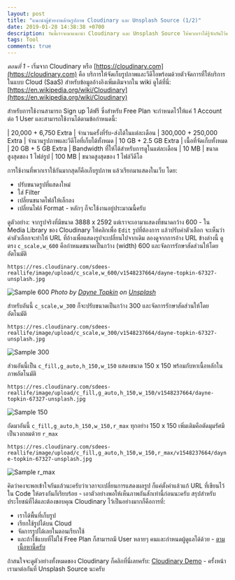 ```yaml
---
layout: post
title: "แนะนำผู้ช่วยงานด้านรูปภาพ Cloudinary และ Unsplash Source (1/2)"
date: 2019-01-28 14:38:38 +0700
description: วันนี้เราจะมาแนะนำ Cloudinary และ Unsplash Source ให้พวกเราได้รู้จักกันไว้นะครับ
tags: Tool
comments: true
---
```

*ตอนที่ 1* - เริ่มจาก Cloudinary หรือ [https://cloudinary.com](https://cloudinary.com) คือ บริการให้จัดเก็บรูปภาพและวีดีโอพร้อมด้วยตัวจัดการที่ให้บริการในแบบ Cloud (SaaS) สำหรับข้อมูลอ้างอิงเพิ่มเติมจากใน wiki ดูได้ที่นี่: [https://en.wikipedia.org/wiki/Cloudinary](https://en.wikipedia.org/wiki/Cloudinary)

สำหรับการใช้งานสามารถ Sign up ได้ฟรี ซึ่งสำหรับ Free Plan จะกำหนดไว้ให้แค่ 1 Account ต่อ 1 User และสามารถใช้งานได้ตามข้อกำหนดนี้:

| 20,000 + 6,750 Extra | จำนวนครั้งที่รับ-ส่งได้ในแต่ละเดือน
| 300,000 + 250,000 Extra | จำนวนรูปภาพและวีดีโอที่เก็บได้ทั้งหมด
| 10 GB + 2.5 GB Extra | เนื้อที่จัดเก็บทั้งหมด
| 20 GB + 5 GB Extra | Bandwidth ที่ให้ได้สำหรับการดูในแต่ละเดือน
| 10 MB | ขนาดสูงสุดของ 1 ไฟล์รูป
| 100 MB | ขนาดสูงสุดของ 1 ไฟล์วีดีโอ

การใช้งานที่พวกเราใช้กันมากสุดก็คือเก็บรูปภาพ แล้วเรียกมาแสดงในเว็บ โดย:
- ปรับขนาดรูปที่แสดงใหม่
- ใส่ Filter
- เปลี่ยนขนาดไฟล์ให้เล็กลง
- เปลี่ยนไฟล์ Format - หลักๆ ก็จะใช้งานอยู่ประมาณนี้ครับ

ดูตัวอย่าง: จากรูปจริงที่มีขนาด 3888 x 2592 แต่เราจะเอามาแสดงที่ขนาดกว้าง 600 - ใน Media Library ของ Cloudinary ให้คลิกเพื่อ `Edit` รูปที่ต้องการ แล้วปรับค่าตัวเลือก จะเห็นว่าค่าตัวเลือกจะทำให้ URL ที่อ้างเพื่อแสดงรูปจะเปลี่ยนไปจากเดิม ลองดูจากการอ้าง URL ข้างล่างนี้ ดูตรง `c_scale,w_600` คือกำหนดขนาดเป็นกว้าง (width) 600 และจัดการรักษาสัดส่วนให้โดยอัตโนมัติ

`https://res.cloudinary.com/sdees-reallife/image/upload/c_scale,w_600/v1548237664/dayne-topkin-67327-unsplash.jpg`

![Sample 600](https://res.cloudinary.com/sdees-reallife/image/upload/c_scale,w_600/v1548237664/dayne-topkin-67327-unsplash.jpg)
*Photo by [Dayne Topkin](https://unsplash.com/@dtopkin1) on [Unsplash](https://unsplash.com/)*

สำหรับอันนี้ `c_scale,w_300` ก็จะปรับขนาดเป็นกว้าง 300 และจัดการรักษาสัดส่วนให้โดยอัตโนมัติ

`https://res.cloudinary.com/sdees-reallife/image/upload/c_scale,w_300/v1548237664/dayne-topkin-67327-unsplash.jpg`

![Sample 300](https://res.cloudinary.com/sdees-reallife/image/upload/c_scale,w_300/v1548237664/dayne-topkin-67327-unsplash.jpg)

ส่วนอันนี้เป็น `c_fill,g_auto,h_150,w_150` แสดงขนาด 150 x 150 พร้อมกับหาเนื้อหลักในภาพอัตโนมัติ

`https://res.cloudinary.com/sdees-reallife/image/upload/c_fill,g_auto,h_150,w_150/v1548237664/dayne-topkin-67327-unsplash.jpg`

![Sample 150](https://res.cloudinary.com/sdees-reallife/image/upload/c_fill,g_auto,h_150,w_150/v1548237664/dayne-topkin-67327-unsplash.jpg)

ถัดมาอันนี้ `c_fill,g_auto,h_150,w_150,r_max` ทุกอย่าง 150 x 150 เพิ่มเติมคือตัดมุมรัศมีเป็นวงกลมด้วย `r_max`

`https://res.cloudinary.com/sdees-reallife/image/upload/c_fill,g_auto,h_150,w_150,r_max/v1548237664/dayne-topkin-67327-unsplash.jpg`

![Sample r_max](https://res.cloudinary.com/sdees-reallife/image/upload/c_fill,g_auto,h_150,w_150,r_max/v1548237664/dayne-topkin-67327-unsplash.jpg)

คิดว่าคงจะพอเข้าใจกันแล้วนะครับว่าเวลาจะเปลี่ยนการแสดงผลรูป ก็แค่ตั้งค่าแล้วแก้ URL ที่เขียนไว้ใน Code ให้ตรงกันก็เรียบร้อย - เอาตัวอย่างพอให้เห็นภาพกันสักเท่านี้ก่อนนะครับ สรุปสำหรับประโยชน์ที่ได้และต้องขอบคุณ Cloudinary ไว้เป็นอย่างมากก็คือการที่:
- เราได้พื้นที่เก็บรูป
- เรียกใช้รูปได้บน Cloud
- จัดการรูปได้เลยในตอนเรียกใช้
- และถ้าใช้แบบที่ไม่ใช่ Free Plan ก็สามารถมี User หลายๆ คนและกำหนดผู้ดูแลได้ด้วย - [ตามเนื้อหานี้ครับ](https://support.cloudinary.com/hc/en-us/articles/202521652-Can-I-have-multiple-users-roles-for-my-account-)

ถ้าสนใจจะดูตัวอย่างทั้งหมดของ Cloudinary ก็คลิกที่นี่เลยครับ: [Cloudinary Demo](https://demo.cloudinary.com/) - ครั้งหน้าเรามาต่อกันที่ Unsplash Source นะครับ
